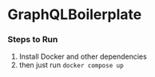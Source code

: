 # GraphQLBoilerplate

### Steps to Run
1. Install Docker and other dependencies
2. then just run ```docker compose up```